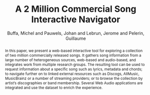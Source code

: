 ---
title: "A 2 Million Commercial Song Interactive Navigator"
abstract: "In this paper, we present a web-based interactive tool for exploring a collection of two million commercially released songs. It gathers song information from a large number of heterogeneous sources, web-based and audio-based, and integrates work from multiple research groups. The resulting tool can be used to request information about a specific song such as lyrics, metadata and chords; to navigate further on to linked external resources such as Discogs, AllMusic, MusicBrainz or a number of streaming providers; or to browse the collection by artist’s discographies or band membership. Several Web Audio applications are integrated and use the dataset to enrich the experience."
address: "Trondheim, Norway"
booktitle: "Proceedings of the International Web Audio Conference"
editor: "Xambó, Anna and Martín, Sara R. and Roma, Gerard"
month: "December"
publisher: "NTNU"
series: "WAC '19"
pages: "128--131"
ID: "31"
author: "Buffa, Michel and Pauwels, Johan and Lebrun, Jerome and Pelerin, Guillaume"
webAuthor: "Michel Buffa, Johan Pauwels, Jerome Lebrun, Guillaume Pelerin"
track: "Poster"
year: "2019"
tags: year2019
media: none
pdflink: "/_data/papers/pdf/2019/2019_31.pdf"
ISSN: "2663-5844"
---